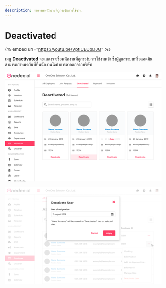 ```yaml
---
description: รายงานพนักงานที่ถูกระงับการใช้งาน
---
```


# Deactivated

{% embed url="https://youtu.be/VptICEDbDJQ" %}



เมนู **Deactivated** จะแสดงรายชื่อพนักงานที่ถูกระงับการใช้งานเข้า ซึ่งผู้ดูแลระบบหรือแอดมินสามารถกำหนดวันที่ที่พนักงานได้ทำการลาออกจากบริษัท

![](../../.gitbook/assets/07-1.png)

![](../../.gitbook/assets/deactived-modal.png)

